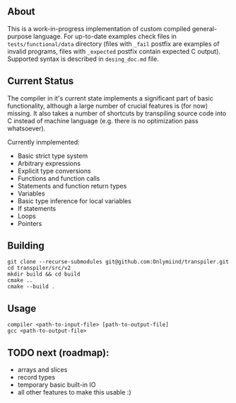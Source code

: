 ## About

This is a work-in-progress implementation of custom compiled general-purpose language. For up-to-date examples check files in ```tests/functional/data``` directory (files with ```_fail``` postfix are examples of invalid programs, files with ```_expected``` postfix contain expected C output). Supported syntax is described in ```desing_doc.md``` file.

## Current Status

The compiler in it's current state implements a significant part of basic functionality, although a large number of crucial features is (for now) missing. It also takes a number of shortcuts by transpiling source code into C instead of machine language (e.g. there is no optimization pass whatsoever).

Currently inmplemented:
- Basic strict type system
- Arbitrary expressions
- Explicit type conversions
- Functions and function calls
- Statements and function return types
- Variables
- Basic type inference for local variables
- If statements
- Loops
- Pointers

## Building

```
git clone --recurse-submodules git@github.com:Onlymiind/transpiler.git
cd transpiler/src/v2
mkdir build && cd build
cmake ..
cmake --build .
```

## Usage

```
compiler <path-to-input-file> [path-to-output-file]
gcc <path-to-output-file>
```

## TODO next (roadmap):
- arrays and slices
- record types
- temporary basic built-in IO
- all other features to make this usable :)


